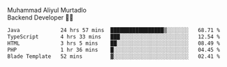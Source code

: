 Muhammad Aliyul Murtadlo
<br>
Backend Developer 👨‍💻
<br>
<!--START_SECTION:waka-->

```txt
Java             24 hrs 57 mins  █████████████████▒░░░░░░░   68.71 %
TypeScript       4 hrs 33 mins   ███░░░░░░░░░░░░░░░░░░░░░░   12.54 %
HTML             3 hrs 5 mins    ██░░░░░░░░░░░░░░░░░░░░░░░   08.49 %
PHP              1 hr 36 mins    █░░░░░░░░░░░░░░░░░░░░░░░░   04.45 %
Blade Template   52 mins         ▓░░░░░░░░░░░░░░░░░░░░░░░░   02.41 %
```

<!--END_SECTION:waka-->
